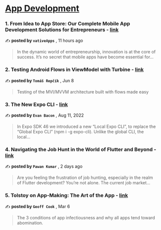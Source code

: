 
<h1><a href=https://medium.com/tag/mobile-app-development/recommended target="_blank" rel="noopener noreferrer">App Development</a></h1>
<h3>1. From Idea to App Store: Our Complete Mobile App Development Solutions for Entrepreneurs - <a href=https://medium.com/@contact_50296/from-idea-to-app-store-our-complete-mobile-app-development-solutions-for-entrepreneurs-a46b273ebbdd?source=tag_recommended_feed---------0-84----------mobile_app_development----------f550bd39_5bc2_430b_bf81_41b0abaffb06------- target="_blank" rel="noopener noreferrer">link</a></h3>

✍️ **posted by `vativeApps`** <date> , 11 hours ago</date>

<blockquote>In the dynamic world of entrepreneurship, innovation is at the core of success. It’s no secret that mobile apps have become essential for…</blockquote>

<h3>2. Testing Android Flows in ViewModel with Turbine - <a href=https://medium.com/proandroiddev/testing-android-flows-in-viewmodel-with-turbine-ea9bae7e811a?source=tag_recommended_feed---------1-107----------mobile_app_development----------f550bd39_5bc2_430b_bf81_41b0abaffb06------- target="_blank" rel="noopener noreferrer">link</a></h3>

✍️ **posted by `Tomáš Repčík`** <date> , Jun 8</date>

<blockquote>Testing of the MVI/MVVM architecture built with flows made easy</blockquote>

<h3>3. The New Expo CLI - <a href=https://medium.com/the-exponent-log/the-new-expo-cli-f4250d8e3421?source=tag_recommended_feed---------2-85----------mobile_app_development----------f550bd39_5bc2_430b_bf81_41b0abaffb06------- target="_blank" rel="noopener noreferrer">link</a></h3>

✍️ **posted by `Evan Bacon`** <date> , Aug 11, 2022</date>

<blockquote>In Expo SDK 46 we introduced a new “Local Expo CLI”, to replace the “Global Expo CLI” (npm i -g expo-cli). Unlike the global CLI, the local…</blockquote>

<h3>4. Navigating the Job Hunt in the World of Flutter and Beyond - <a href=https://medium.com/@imthepk/navigating-the-job-hunt-in-the-world-of-flutter-and-beyond-d470a31d3a94?source=tag_recommended_feed---------3-84----------mobile_app_development----------f550bd39_5bc2_430b_bf81_41b0abaffb06------- target="_blank" rel="noopener noreferrer">link</a></h3>

✍️ **posted by `Pawan Kumar`** <date> , 2 days ago</date>

<blockquote>Are you feeling the frustration of job hunting, especially in the realm of Flutter development? You’re not alone. The current job market…</blockquote>

<h3>5. Tolstoy on App-Making: The Art of the App - <a href=https://medium.com/entrepreneur-s-handbook/tolstoy-on-app-making-the-art-of-the-app-2aba5f3e5d60?source=tag_recommended_feed---------4-107----------mobile_app_development----------f550bd39_5bc2_430b_bf81_41b0abaffb06------- target="_blank" rel="noopener noreferrer">link</a></h3>

✍️ **posted by `Geoff Cook`** <date> , Mar 6</date>

<blockquote>The 3 conditions of app infectiousness and why all apps tend toward abomination.</blockquote>

